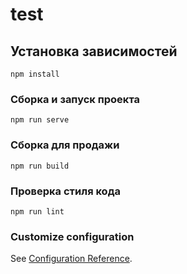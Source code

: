 # test

## Установка зависимостей
```
npm install
```

### Сборка и запуск проекта
```
npm run serve
```

### Сборка для продажи
```
npm run build
```

### Проверка стиля кода
```
npm run lint
```

### Customize configuration
See [Configuration Reference](https://cli.vuejs.org/config/).
